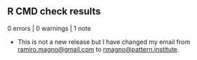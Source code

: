## R CMD check results

0 errors | 0 warnings | 1 note

* This is not a new release but I have changed my email from
ramiro.magno@gmail.com to rmagno@pattern.institute.

